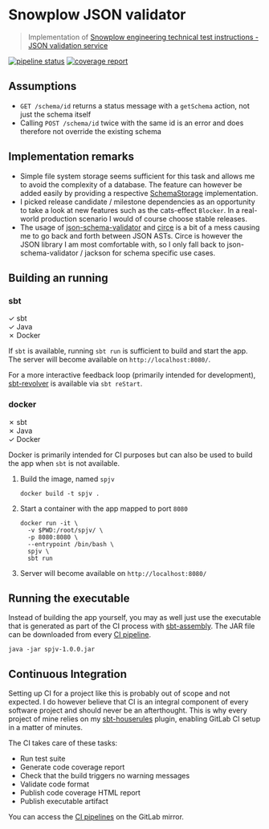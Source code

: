 # Snowplow JSON validator

> Implementation of [Snowplow engineering technical test instructions - JSON validation service](https://gist.github.com/goodits/20818f6ded767bca465a7c674187223e)

[![pipeline status](https://gitlab.com/taig-github/spjv/badges/master/pipeline.svg)](https://gitlab.com/taig-github/spjv/commits/master)
[![coverage report](https://gitlab.com/taig-github/spjv/badges/master/coverage.svg)](https://gitlab.com/taig-github/spjv/commits/master)

## Assumptions

- `GET /schema/id` returns a status message with a `getSchema` action, not just the schema itself
- Calling `POST /schema/id` twice with the same id is an error and does therefore not override the existing schema

## Implementation remarks

- Simple file system storage seems sufficient for this task and allows me to avoid the complexity of a database. The feature can however be added easily by providing a respective [SchemaStorage](/src/main/scala/io/taig/snowplow/SchemaStorage.scala) implementation.
- I picked release candidate / milestone dependencies as an opportunity to take a look  at new features such as the cats-effect `Blocker`. In a real-world production scenario I would of course choose stable releases.
- The usage of [json-schema-validator](https://github.com/java-json-tools/json-schema-validator) and [circe](https://github.com/circe/circe) is a bit of a mess causing me to go back and forth between JSON ASTs. Circe is however the JSON library I am most comfortable with, so I only fall back to json-schema-validator / jackson for schema specific use cases.

## Building an running

### sbt

✓ sbt  
✓ Java  
✗ Docker  

If `sbt` is available, running `sbt run` is sufficient to build and start the app. The server will become available on `http://localhost:8080/`.

For a more interactive feedback loop (primarily intended for development), [sbt-revolver](https://github.com/spray/sbt-revolver) is available via `sbt reStart`.

### docker

✗ sbt  
✗ Java  
✓ Docker  

Docker is primarily intended for CI purposes but can also be used to build the app when `sbt` is not available.

1. Build the image, named `spjv`
    ```
    docker build -t spjv . 
    ```

2. Start a container with the app mapped to port `8080`
    ```
    docker run -it \
      -v $PWD:/root/spjv/ \
      -p 8080:8080 \
      --entrypoint /bin/bash \
      spjv \
      sbt run
    ```

3. Server will become available on `http://localhost:8080/`

## Running the executable

Instead of building the app yourself, you may as well just use the executable that is generated as part of the CI process with [sbt-assembly](https://github.com/sbt/sbt-assembly). The JAR file can be downloaded from every [CI pipeline](https://gitlab.com/taig-github/spjv/pipelines).

```
java -jar spjv-1.0.0.jar
```

## Continuous Integration

Setting up CI for a project like this is probably out of scope and not expected. I do however believe that CI is an integral component of every software project and should never be an afterthought. This is why every project of mine relies on my [sbt-houserules](https://github.com/Taig/sbt-houserules) plugin, enabling GitLab CI setup in a matter of minutes.

The CI takes care of these tasks:

- Run test suite
- Generate code coverage report
- Check that the build triggers no warning messages
- Validate code format
- Publish code coverage HTML report
- Publish executable artifact

You can access the [CI pipelines](https://gitlab.com/taig-github/spjv/pipelines) on the GitLab mirror.